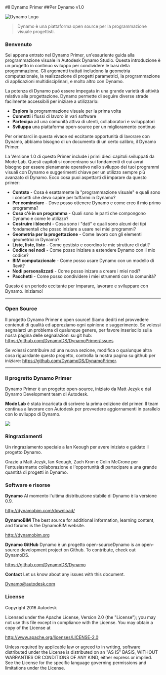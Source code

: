 #Il Dynamo Primer
##Per Dynamo v1.0

![Dynamo Logo](images/dynamo_logo_dark-trim.png)

> Dynamo è una piattaforma open source per la programmazione visuale progettisti.

### Benvenuto
Sei appena entrato nel Dynamo Primer, un'esauriente guida alla programmazione visuale in Autodesk Dynamo Studio. Questa introduzione è un progetto in continuo sviluppo per condividere le basi della progemmazione. Gli argomenti trattati includono la geometria computazionale, la realizzazione di progetti parametrici, la programmazione di applicazioni multidisciplinari, e molto altro con Dynamo.

La potenza di Dynamo può essere impegata in una grande varietà di attività relative alla progettazione. Dynamo permette di seguire diverse strade facilmente accessibili per iniziare a utilizzarlo: 
* **Esplora** la programmazione visuale per la prima volta
* **Connetti** i flussi di lavoro in vari software
* **Partecipa** ad una comunità attiva di utenti, collaboratori e sviluppatori
* **Sviluppa** una piattaforma open-source per un miglioramento continuo

Per orientarci in questa vivace ed eccitante opportunità di lavorare con Dynamo, abbiamo bisogno di un documento di un certo calibro, il Dynamo Primer.

La Versione 1.0 di questo Primer include i primi dieci capitoli sviluppati da Mode Lab. Questi capitoli si concentrano sui fondamenti di cui avrai bisogno per essere pienamente operativo nello sviluppo dei tuoi programmi visuali con Dynamo e suggerimenti chiave per un utilizzo sempre più avanzato di Dynamo. Ecco cosa puoi aspettarti di imparare da questo primer:

* **Contsto** - Cosa è esattamente la "programmazione visuale" e quali sono i concetti che devo capire per tuffarmi in Dynamo?
* **Per cominciare** - Dove posso ottenere Dynamo e come creo il mio primo programma?
* **Cosa c'è in un programma** - Quali sono le parti che compongono Dynamo e come le utilizzo?
* **Costruire i blocchi** - Cosa sono i "dati" e quali sono alcuni dei tipi fondamentali che posso iniziare a usare nei miei programmi?
* **Geometria per la progettazione** - Come lavoro con gli elementi geometrici in Dynamo?
* **Liste, liste, liste** - Come gestisto e coordino le mie strutture di dati?
* **Codice nei nodi** - Come posso iniziare a estendere Dynamo con il mio codice?
* **BIM computazionale** - Come posso usare Dynamo con un modello di Revit?
* **Nodi personalizzati** - Come posso inizare a creare i miei nodi?
* **Pacchetti** - Come posso condividere i miei strumenti con la comunità?

Questo è un periodo eccitante per imparare, lavorare e sviluppare con Dynamo. Iniziamo!

---

### Open Source
Il progetto Dynamo Primer è open source! Siamo dediti nel provvedere contenuti di qualità ed appreziamo ogni opinione e suggerimento. Se volessi segnalarci un problema di qualunque genere, per favore inseriscilo sulla nosra pagina delle segnalazioni su git hub: https://github.com/DynamoDS/DynamoPrimer/issues

Se volessi contribuire ad una nuova sezione, modifica o qualunque altra cosa riguardante questo progetto, controlla la nostra pagina su github per iniziare: https://github.com/DynamoDS/DynamoPrimer.

---
### Il progretto Dynamo Primer
Dynamo Primer è un progetto open-source, iniziato da Matt Jezyk e dal Dynamo Development team di Autodesk.

**Mode Lab** è stata incaricata di scrivere la prima edizione del primer. Il team continua a lavorare con Autodesk per provvedere aggiornamenti in parallelo con lo sviluppo di Dynamo.

[<img src="images/MODELAB_Logo.png">](http://modelab.is)

### Ringraziamenti

Un ringraziamento speciale a Ian Keough per avere iniziato e guidato il progetto Dynamo.

Grazie a Matt Jezyk, Ian Keough, Zach Kron e Colin McCrone per l'entusiasmante collaborazione e l'opportunità di partecipare a una grande quantità di progetti in Dynamo.

### Software e risorse
**Dynamo** Al momento l'ultima distribuzione stabile di Dynamo è la versione 0.9.

http://dynamobim.com/download/

**DynamoBIM** The best source for additional information, learning content, and forums is the DynamoBIM website.

http://dynamobim.org

**Dynamo GitHub** Dynamo è un progetto open-sourceDynamo is an open-source development project on Github. To contribute, check out DynamoDS.

https://github.com/DynamoDS/Dynamo

**Contact** Let us know about any issues with this document.

Dynamo@autodesk.com

### License
Copyright 2016 Autodesk

Licensed under the Apache License, Version 2.0 (the "License"); you may not use this file except in compliance with the License. You may obtain a copy of the License at

http://www.apache.org/licenses/LICENSE-2.0

Unless required by applicable law or agreed to in writing, software distributed under the License is distributed on an "AS IS" BASIS, WITHOUT WARRANTIES OR CONDITIONS OF ANY KIND, either express or implied. See the License for the specific language governing permissions and limitations under the License.

